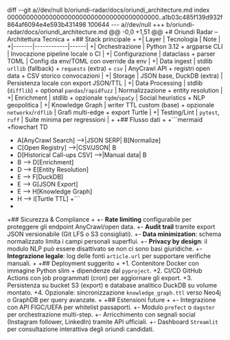 diff --git a//dev/null b/oriundi-radar/docs/oriundi_architecture.md
index 0000000000000000000000000000000000000000..a1b03c485f139d932f864af6094e4e593b431498 100644
--- a//dev/null
+++ b/oriundi-radar/docs/oriundi_architecture.md
@@ -0,0 +1,51 @@
+# Oriundi Radar – Architettura Tecnica
+
+## Stack principale
+
+| Layer | Tecnologia | Note |
+|-------|------------|------|
+| Orchestrazione | Python 3.12 + argparse CLI | Invocazione pipeline locale o CI |
+| Configurazione | dataclass + parser TOML | Config da env/TOML con override da env |
+| Data ingest | stdlib `urllib` (fallback) + `requests` (extra) + `csv` | AnyCrawl API + registri open data + CSV storico convocazioni |
+| Storage | JSON base, DuckDB (extra) | Persistenza locale con export JSON/TTL |
+| Data Processing | stdlib (`difflib`) + optional `pandas`/`rapidfuzz` | Normalizzazione + entity resolution |
+| Enrichment | stdlib + opzionale `tqdm`/`spaCy` | Social heuristics + NLP geopolitica |
+| Knowledge Graph | writer TTL custom (base) + opzionale `networkx`/`rdflib` | Grafi multi-edge + export Turtle |
+| Testing/Lint | `pytest`, `ruff` | Suite minima per regressioni |
+
+## Flusso dati
+
+```mermaid
+flowchart TD
+    A[AnyCrawl Search] -->|JSON SERP| B[Normalize]
+    C[Open Registry] -->|CSV/JSON| B
+    D[Historical Call-ups CSV] -->|Manual data| B
+    B --> D[Enrichment]
+    D --> E[Entity Resolution]
+    E --> F[DuckDB]
+    E --> G[JSON Export]
+    E --> H[Knowledge Graph]
+    H --> I[Turtle TTL]
+```
+
+## Sicurezza & Compliance
+
+- **Rate limiting** configurabile per proteggere gli endpoint AnyCrawl/open data.
+- **Audit trail** tramite export JSON versionabile (Git LFS o S3 consigliati).
+- **Data minimization**: schema normalizzato limita i campi personali superflui.
+- **Privacy by design**: il modulo NLP può essere disattivato se non ci sono basi giuridiche.
+- **Integrazione legale**: log delle fonti `article.url` per supportare verifiche manuali.
+
+## Deployment suggerito
+
+1. Contenitore Docker con immagine Python slim + dipendenze dal `pyproject`.
+2. CI/CD GitHub Actions con job programmati (cron) per aggiornare gli export.
+3. Persistenza su bucket S3 (export) e database analitico DuckDB su volume montato.
+4. Opzionale: sincronizzazione `knowledge_graph.ttl` verso Neo4j o GraphDB per query avanzate.
+
+## Estensioni future
+
+- Integrazione con API FIGC/UEFA per whitelist passaporti.
+- Modulo `prefect` o `dagster` per orchestrazione multi-step.
+- Arricchimento con segnali social (Instagram follower, LinkedIn) tramite API ufficiali.
+- Dashboard `Streamlit` per consultazione interattiva degli oriundi candidati.
